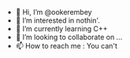 - 👋 Hi, I’m @ookerembey
- 👀 I’m interested in nothin'.
- 🌱 I’m currently learning C++
- 💞️ I’m looking to collaborate on ...
- 📫 How to reach me : You can't

<!---
ookerembey/ookerembey is a ✨ special ✨ repository because its `README.md` (this file) appears on your GitHub profile.
You can click the Preview link to take a look at your changes.
--->
